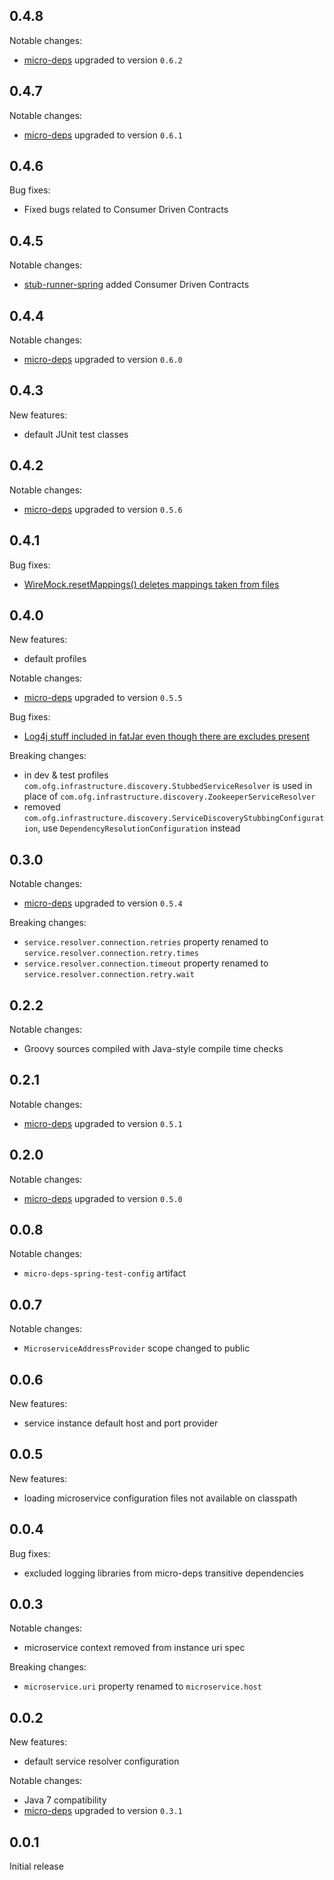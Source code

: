 0.4.8
------
Notable changes:
* [micro-deps](https://github.com/4finance/micro-deps) upgraded to version `0.6.2`

0.4.7
------
Notable changes:
* [micro-deps](https://github.com/4finance/micro-deps) upgraded to version `0.6.1`

0.4.6
------
Bug fixes:
* Fixed bugs related to Consumer Driven Contracts

0.4.5
------
Notable changes:
* [stub-runner-spring](https://github.com/4finance/stub-runner-spring) added Consumer Driven Contracts

0.4.4
------
Notable changes:
* [micro-deps](https://github.com/4finance/micro-deps) upgraded to version `0.6.0`

0.4.3
-----
New features:
* default JUnit test classes

0.4.2
------
Notable changes:
* [micro-deps](https://github.com/4finance/micro-deps) upgraded to version `0.5.6`

0.4.1
------
Bug fixes:
* [WireMock.resetMappings() deletes mappings taken from files](https://github.com/4finance/micro-deps-spring-config/issues/3)

0.4.0
-----
New features:
* default profiles

Notable changes:
* [micro-deps](https://github.com/4finance/micro-deps) upgraded to version `0.5.5`

Bug fixes:
* [Log4j stuff included in fatJar even though there are excludes present](https://github.com/4finance/micro-deps-spring-config/issues/1)

Breaking changes:
* in dev & test profiles `com.ofg.infrastructure.discovery.StubbedServiceResolver` is used in place of `com.ofg.infrastructure.discovery.ZookeeperServiceResolver`
* removed `com.ofg.infrastructure.discovery.ServiceDiscoveryStubbingConfiguration`, use `DependencyResolutionConfiguration` instead

0.3.0
-----
Notable changes:
* [micro-deps](https://github.com/4finance/micro-deps) upgraded to version `0.5.4`

Breaking changes:
* `service.resolver.connection.retries` property renamed to `service.resolver.connection.retry.times`
* `service.resolver.connection.timeout` property renamed to `service.resolver.connection.retry.wait`

0.2.2
-----
Notable changes:
* Groovy sources compiled with Java-style compile time checks 

0.2.1
-----
Notable changes:
* [micro-deps](https://github.com/4finance/micro-deps) upgraded to version `0.5.1`

0.2.0
-----
Notable changes:
* [micro-deps](https://github.com/4finance/micro-deps) upgraded to version `0.5.0`

0.0.8
-----
Notable changes:
* `micro-deps-spring-test-config` artifact 

0.0.7
-----
Notable changes:
* `MicroserviceAddressProvider` scope changed to public

0.0.6
-----
New features:
* service instance default host and port provider

0.0.5
-----
New features:
* loading microservice configuration files not available on classpath

0.0.4
-----
Bug fixes:
* excluded logging libraries from micro-deps transitive dependencies

0.0.3
-----
Notable changes:
* microservice context removed from instance uri spec

Breaking changes:
* `microservice.uri` property renamed to `microservice.host`

0.0.2
-----
New features:
* default service resolver configuration

Notable changes:
* Java 7 compatibility
* [micro-deps](https://github.com/4finance/micro-deps) upgraded to version `0.3.1`

0.0.1
-----
Initial release